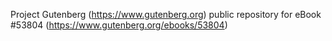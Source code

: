 Project Gutenberg (https://www.gutenberg.org) public repository for eBook #53804 (https://www.gutenberg.org/ebooks/53804)
